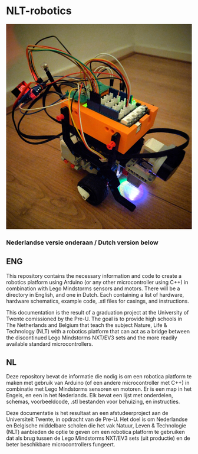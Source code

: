 # NLT-robotics

![Robot prototype](./NLTbot.jpg?raw=true "Prototype of the platform")

### Nederlandse versie onderaan / Dutch version below

## ENG
This repository contains the necessary information and code to create a robotics platform using Arduino (or any other microcontroller using C++) in combination with Lego Mindstorms sensors and motors.
There will be a directory in English, and one in Dutch. Each containing a list of hardware, hardware schematics, example code, .stl files for casings, and instructions.

This documentation is the result of a graduation project at the University of Twente comissioned by the Pre-U. The goal is to provide high schools in The Netherlands and Belgium that teach the subject Nature, Life & Technology (NLT) with a robotics platform that can act as a bridge between the discontinued Lego Mindstorms NXT/EV3 sets and the more readily available standard microcontrollers.



## NL
Deze repository bevat de informatie die nodig is om een robotica platform te maken met gebruik van Arduino (of een andere microcontroller met C++) in combinatie met Lego Mindstorms sensoren en motoren.
Er is een map in het Engels, en een in het Nederlands. Elk bevat een lijst met onderdelen, schemas, voorbeeldcode, .stl bestanden voor behuizing, en instructies.

Deze documentatie is het resultaat an een afstudeerproject aan de Universiteit Twente, in opdracht van de Pre-U. Het doel is om Nederlandse en Belgische middelbare scholen die het vak Natuur, Leven & Technologie (NLT) aanbieden de optie te geven om een robotica platform te gebruiken dat als brug tussen de Lego Mindstorms NXT/EV3 sets (uit productie) en de beter beschikbare microcontrollers fungeert.
